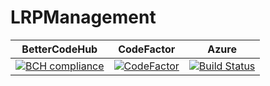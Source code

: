 # LRPManagement


| BetterCodeHub | CodeFactor | Azure |
| ------------- | ---------- | ----- |
| [![BCH compliance](https://bettercodehub.com/edge/badge/dscurrey/LRPManagement?branch=master)](https://bettercodehub.com/) | [![CodeFactor](https://www.codefactor.io/repository/github/dscurrey/lrpmanagement/badge)](https://www.codefactor.io/repository/github/dscurrey/lrpmanagement) | [![Build Status](https://dev.azure.com/dsc1998/LRPManagement/_apis/build/status/dscurrey.LRPManagement?branchName=master)](https://dev.azure.com/dsc1998/LRPManagement/_build/latest?definitionId=4&branchName=master)
